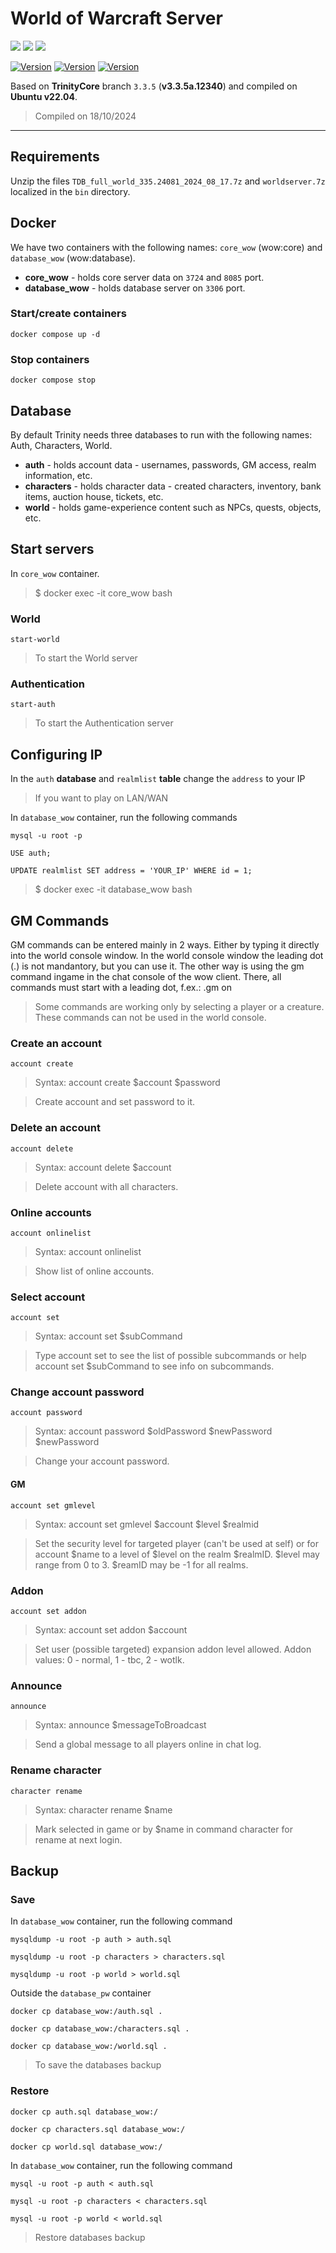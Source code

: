 # World of Warcraft Server

<img src="https://img.shields.io/badge/MySQL-00000F?style=for-the-badge&logo=mysql&logoColor=white"/> <image src="https://img.shields.io/badge/Ubuntu-E95420?style=for-the-badge&logo=Ubuntu&logoColor=white"/> <image src="https://img.shields.io/badge/Docker-2496ED?style=for-the-badge&logo=docker&logoColor=white"/>

[![Version](https://img.shields.io/badge/Version-v1.1-success)]()
[![Version](https://img.shields.io/badge/MySQL-v8.1-blue)]()
[![Version](https://img.shields.io/badge/Ubuntu-v22.04-blue)]()

Based on **TrinityCore** branch `3.3.5` (**v3.3.5a.12340**) and compiled on **Ubuntu v22.04**.
> Compiled on 18/10/2024

--------------

## Requirements

Unzip the files `TDB_full_world_335.24081_2024_08_17.7z` and `worldserver.7z` localized in the `bin` directory.

## Docker

We have two containers with the following names: `core_wow` (wow:core) and `database_wow` (wow:database).

- **core_wow** - holds core server data on `3724` and `8085` port.
- **database_wow** - holds database server on `3306` port.
 
### Start/create containers

```
docker compose up -d
```

### Stop containers

```
docker compose stop
```

## Database

By default Trinity needs three databases to run with the following names: Auth, Characters, World.

- **auth** - holds account data - usernames, passwords, GM access, realm information, etc.
- **characters** - holds character data - created characters, inventory, bank items, auction house, tickets, etc.
- **world** - holds game-experience content such as NPCs, quests, objects, etc.

## Start servers

In `core_wow` container.

> $ docker exec -it core_wow bash

### World

```
start-world
```
> To start the World server

### Authentication

```
start-auth
```
> To start the Authentication server

## Configuring IP

In the `auth` **database** and `realmlist` **table** change the `address` to your IP
> If you want to play on LAN/WAN

In `database_wow` container, run the following commands
```
mysql -u root -p
```
```
USE auth;
```
```
UPDATE realmlist SET address = 'YOUR_IP' WHERE id = 1;
```
> $ docker exec -it database_wow bash

## GM Commands

GM commands can be entered mainly in 2 ways. Either by typing it directly into the world console window. In the world console window the leading dot (.) is not mandantory, but you can use it. The other way is using the gm command ingame in the chat console of the wow client. There, all commands must start with a leading dot, f.ex.: .gm on

> Some commands are working only by selecting a player or a creature. These commands can not be used in the world console.

### Create an account

```
account create
```
> Syntax: account create $account $password

> Create account and set password to it.

### Delete an account

```
account delete
```
> Syntax: account delete $account

> Delete account with all characters.

### Online accounts

```
account onlinelist
```
> Syntax: account onlinelist

> Show list of online accounts.

### Select account

```
account set
```
> Syntax: account set $subCommand

> Type account set to see the list of possible subcommands or help account set $subCommand to see info on subcommands.

### Change account password

```
account password
```
> Syntax: account password $oldPassword $newPassword $newPassword

> Change your account password.

#### GM

```
account set gmlevel
```
> Syntax: account set gmlevel $account $level $realmid

> Set the security level for targeted player (can't be used at self) or for account $name to a level of $level on the realm $realmID. $level may range from 0 to 3. $reamID may be -1 for all realms.

### Addon

```
account set addon
```
> Syntax: account set addon $account

> Set user (possible targeted) expansion addon level allowed. Addon values: 0 - normal, 1 - tbc, 2 - wotlk.

### Announce

```
announce
```
> Syntax: announce $messageToBroadcast

> Send a global message to all players online in chat log.

### Rename character

```
character rename
```
> Syntax: character rename $name

> Mark selected in game or by $name in command character for rename at next login.

## Backup

### Save

In `database_wow` container, run the following command

```
mysqldump -u root -p auth > auth.sql
```
```
mysqldump -u root -p characters > characters.sql
```
```
mysqldump -u root -p world > world.sql
```

Outside the `database_pw` container

```
docker cp database_wow:/auth.sql .
```
```
docker cp database_wow:/characters.sql .
```
```
docker cp database_wow:/world.sql .
```

> To save the databases backup

### Restore

```
docker cp auth.sql database_wow:/
```
```
docker cp characters.sql database_wow:/
```
```
docker cp world.sql database_wow:/
```

In `database_wow` container, run the following command

```
mysql -u root -p auth < auth.sql
```
```
mysql -u root -p characters < characters.sql
```
```
mysql -u root -p world < world.sql
```

> Restore databases backup

